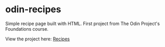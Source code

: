 # odin-recipes
Simple recipe page built with HTML. First project from The Odin Project's Foundations course.

View the project here: [Recipes](https://g-akca.github.io/odin-recipes/)
